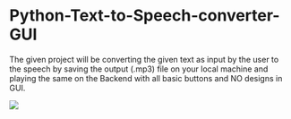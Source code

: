 # Python-Text-to-Speech-converter-GUI
The given project will be converting the given text as input by the user to the speech by saving the output (.mp3) file on your local machine and playing the same on the Backend with all basic buttons and NO designs in GUI.

<img src="https://imgur.com/3nserJN"/>